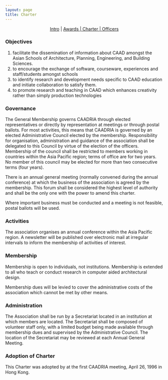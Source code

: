 ```yaml
---
layout: page
title: Charter
---
```


<div align="center">
  <a href="/awards.md">Intro</a> | <a href="awards.md">Awards | Charter | <a href="/officers.md">Officers</a>
</div>

### Objectives
1. facilitate the dissemination of information about CAAD amongst the Asian Schools of Architecture, Planning, Engineering, and Building Sciences.
1. to encourage the exchange of software, courseware, experiences and staff/students amongst schools
1. to identify research and development needs specific to CAAD education and initiate collaboration to satisfy them.
1. to promote research and teaching in CAAD which enhances creativity rather than simply production technologies

### Governance
The General Membership governs CAADRIA through elected representatives or directly by representation at meetings or through postal ballots. For most activities, this means that CAADRIA is governed by an elected Administrative Council elected by the membership. Responsibility for organisation, administration and guidance of the association shall be delegated to this Council by virtue of the election of the officers. Membership of the council shall be restricted to members working in countries within the Asia Pacific region; terms of office are for two years. No member of this council may be elected for more than two consecutive terms (four years).

There is an annual general meeting (normally convened during the annual conference) at which the business of the association is agreed by the membership. This forum shall be considered the highest level of authority and shall be the only one with the power to amend this charter.

Where important business must be conducted and a meeting is not feasible, postal ballots will be used.

### Activities
The association organises an annual conference within the Asia Pacific region. A newsletter will be published over electronic mail at irregular intervals to inform the membership of activities of interest.

### Membership
Membership is open to individuals, not institutions. Membership is extended to all who teach or conduct research in computer aided architectural design.

Membership dues will be levied to cover the administrative costs of the association which cannot be met by other means.

### Administration
The Association shall be run by a Secretariat located in an institution at which members are located. The Secretariat shall be composed of volunteer staff only, with a limited budget being made available through membership dues and supervised by the Administrative Council. The location of the Secretariat may be reviewed at each Annual General Meeting.

### Adoption of Charter
This Charter was adopted by at the first CAADRIA meeting, April 26, 1996 in Hong Kong.
